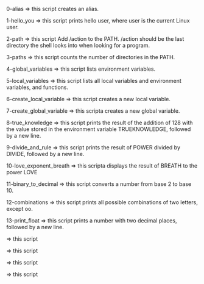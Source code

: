 0-alias => this script creates an alias.

1-hello_you => this script prints hello user, where user is the current Linux user.

2-path => this script Add /action to the PATH. /action should be the last directory the shell looks into when looking for a program.
 
3-paths => this script counts the number of directories in the PATH. 

4-global_variables => this script lists environment variables.

5-local_variables => this script  lists all local variables and environment variables, and functions.

6-create_local_variable => this script creates a new local variable.

7-create_global_variable => this scripta creates a new global variable.

8-true_knowledge => this script prints the result of the addition of 128 with the value stored in the environment variable TRUEKNOWLEDGE, followed by a new line.

9-divide_and_rule => this script prints the result of POWER divided by DIVIDE, followed by a new line.

10-love_exponent_breath => this scripta displays the result of BREATH to the power LOVE

11-binary_to_decimal => this script converts a number from base 2 to base 10.

12-combinations => this script prints all possible combinations of two letters, except oo.

13-print_float => this script prints a number with two decimal places, followed by a new line.

 => this script

 => this script

 => this script

 => this script


